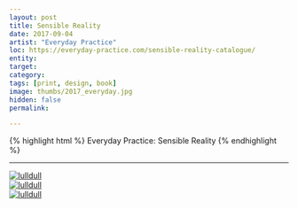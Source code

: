 ```yaml
---
layout: post
title: Sensible Reality 
date: 2017-09-04
artist: "Everyday Practice"
loc: https://everyday-practice.com/sensible-reality-catalogue/
entity: 
target: 
category: 
tags: [print, design, book]
image: thumbs/2017_everyday.jpg
hidden: false
permalink:

---
```



{% highlight html %}
Everyday Practice: Sensible Reality
{% endhighlight %}

---


<div class="post_image">
	<a href="{{ site.baseurl }}/images/posts/2017_everyday/001.jpg" target="_blank">
	<img src="{{ site.baseurl }}/images/posts/2017_everyday/001.jpg" alt="lulldull"></a>
</div>

<div class="post_image">
	<a href="{{ site.baseurl }}/images/posts/2017_everyday/002.jpg" target="_blank">
	<img src="{{ site.baseurl }}/images/posts/2017_everyday/002.jpg" alt="lulldull"></a>
</div>

<div class="post_image">
	<a href="{{ site.baseurl }}/images/posts/2017_everyday/003.jpg" target="_blank">
	<img src="{{ site.baseurl }}/images/posts/2017_everyday/003.jpg" alt="lulldull"></a>
</div>


